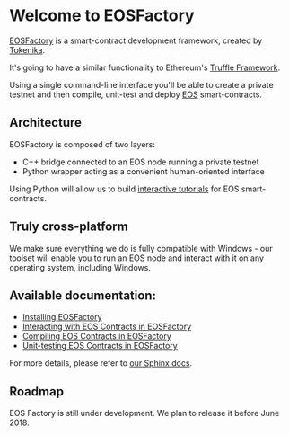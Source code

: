 # Welcome to EOSFactory

[EOSFactory](http://eosfactory.io/) is a smart-contract development framework, created by [Tokenika](https://tokenika.io).

It's going to have a similar functionality to Ethereum's [Truffle Framework](http://truffleframework.com/).

Using a single command-line interface you'll be able to create a private testnet and then compile, unit-test and deploy [EOS](https://eos.io/) smart-contracts.

## Architecture

EOSFactory is composed of two layers:
- C++ bridge connected to an EOS node running a private testnet
- Python wrapper acting as a convenient human-oriented interface

Using Python will allow us to build [interactive tutorials](http://eosfactory.io/sphinx/) for EOS smart-contracts.

## Truly cross-platform

We make sure everything we do is fully compatible with Windows - our toolset will enable you to run an EOS node and interact with it on any operating system, including Windows.

## Available documentation:

* [Installing EOSFactory](https://github.com/tokenika/eosfactory/blob/master/pyteos/docs/source/01.InstallingEOSFactory.md)
* [Interacting with EOS Contracts in EOSFactory](https://github.com/tokenika/eosfactory/blob/master/pyteos/docs/source/02.InteractingWithEOSContractsInEOSFactory.md)
* [Compiling EOS Contracts in EOSFactory](https://github.com/tokenika/eosfactory/blob/master/pyteos/docs/source/03.CompilingEOSContractsInEOSFactory.md)
* [Unit-testing EOS Contracts in EOSFactory](https://github.com/tokenika/eosfactory/blob/master/pyteos/docs/source/04.UnitTestingEOSContractsInEOSFactory.md)

For more details, please refer to [our Sphinx docs](http://eosfactory.io/sphinx/pyteos.html).

## Roadmap

EOS Factory is still under development. We plan to release it before June 2018.

